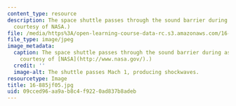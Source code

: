 ```yaml
---
content_type: resource
description: The space shuttle passes through the sound barrier during ascent. (Image
  courtesy of NASA.)
file: /media/https%3A/open-learning-course-data-rc.s3.amazonaws.com/16-885j-aircraft-systems-engineering-fall-2005/09cced96aa9ab8c4f9220ad837b8adeb_16-885jf05.jpg
file_type: image/jpeg
image_metadata:
  caption: The space shuttle passes through the sound barrier during ascent. (Image
    courtesy of [NASA](http://www.nasa.gov/).)
  credit: ''
  image-alt: The shuttle passes Mach 1, producing shockwaves.
resourcetype: Image
title: 16-885jf05.jpg
uid: 09cced96-aa9a-b8c4-f922-0ad837b8adeb
---
```

